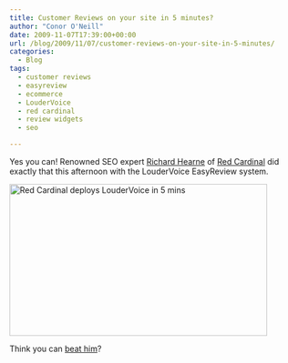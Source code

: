 ```yaml
---
title: Customer Reviews on your site in 5 minutes?
author: "Conor O'Neill"
date: 2009-11-07T17:39:00+00:00
url: /blog/2009/11/07/customer-reviews-on-your-site-in-5-minutes/
categories:
  - Blog
tags:
  - customer reviews
  - easyreview
  - ecommerce
  - LouderVoice
  - red cardinal
  - review widgets
  - seo

---
```

Yes you can! Renowned SEO expert [Richard Hearne][1] of [Red Cardinal][2] did exactly that this afternoon with the LouderVoice EasyReview system.

[<img class="aligncenter size-full wp-image-557" title="Red Cardinal deploys LouderVoice in 5 mins" src="http://www.loudervoice.com/wp-content/uploads/2009/11/07/customer-reviews-on-your-site-in-5-minutes/redcardinal_on_twitter_lv.png" alt="Red Cardinal deploys LouderVoice in 5 mins" width="452" height="267" srcset="http://127.0.0.1.nip.io/wp-content/uploads/2009/11/07/customer-reviews-on-your-site-in-5-minutes/redcardinal_on_twitter_lv.png 452w, http://127.0.0.1.nip.io/wp-content/uploads/2009/11/07/customer-reviews-on-your-site-in-5-minutes/redcardinal_on_twitter_lv-300x177.png 300w" sizes="(max-width: 452px) 100vw, 452px" />][3]

Think you can [beat him][4]?

 [1]: http://twitter.com/RedCardinal
 [2]: http://www.redcardinal.ie/
 [3]: http://twitter.com/RedCardinal/status/5505248128
 [4]: http://business.loudervoice.com/try-it/